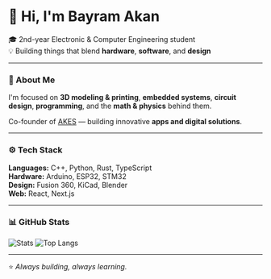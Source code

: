 # 👋 Hi, I'm Bayram Akan  

🎓 2nd-year Electronic & Computer Engineering student  
💡 Building things that blend **hardware**, **software**, and **design**

---

### 🔧 About Me  
I'm focused on **3D modeling & printing**, **embedded systems**, **circuit design**, **programming**, and the **math & physics** behind them.  

Co-founder of [AKES](https://akes.co) — building innovative **apps and digital solutions**.  

---

### ⚙️ Tech Stack  
**Languages:** C++, Python, Rust, TypeScript  
**Hardware:** Arduino, ESP32, STM32  
**Design:** Fusion 360, KiCad, Blender  
**Web:** React, Next.js  

---

### 📊 GitHub Stats  
![Stats](https://github-readme-stats.vercel.app/api?username=akancodes&show_icons=true&theme=tokyonight&hide_title=true)
![Top Langs](https://github-readme-stats.vercel.app/api/top-langs/?username=akancodes&layout=compact&theme=tokyonight)

---

⭐ _Always building, always learning._
